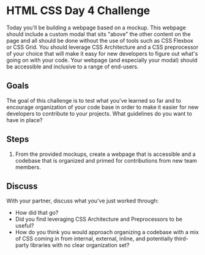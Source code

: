# HTML CSS Day 4 Challenge

Today you'll be building a webpage based on a mockup. This webpage should include a custom modal that sits "above" the other content on the page and all should be done without the use of tools such as CSS Flexbox or CSS Grid. You should leverage CSS Architecture and a CSS preprocessor of your choice that will make it easy for new developers to figure out what's going on with your code. Your webpage (and especially your modal) should be accessible and inclusive to a range of end-users.

## Goals

The goal of this challenge is to test what you've learned so far and to encourage organization of your code base in order to make it easier for new developers to contribute to your projects. What guidelines do you want to have in place? 

## Steps

1. From the provided mockups, create a webpage that is accessible and a codebase that is organized and primed for contributions from new team members.

## Discuss

With your partner, discuss what you've just worked through:
- How did that go? 
- Did you find leveraging CSS Architecture and Preprocessors to be useful?
- How do you think you would approach organizing a codebase with a mix of CSS coming in from internal, external, inline, and potentially third-party libraries with no clear organization set?
